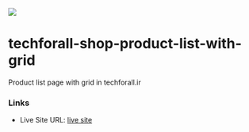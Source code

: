 ![](./screenshot.jpg)

# techforall-shop-product-list-with-grid
Product list page with grid in techforall.ir


### Links

- Live Site URL: [live site](https://mehdi-adham.github.io/techforall-shop-product-list-with-grid/)